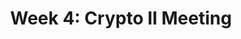 ---
credit:
- Husnain R
- Anakin
- Nebu
- Heassam
- Pranav
featured: false
recording: ''
tags:
- ECC
- RSA Technicals
- Attacks on crypto Schemes
- AES Modes
time_close: ''
time_start: '2021-09-26T19:00:00.000000Z'
title: 'Week 4: Crypto II Meeting'
---